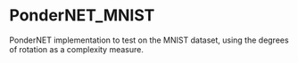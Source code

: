 # PonderNET_MNIST
PonderNET implementation to test on the MNIST dataset, using the degrees of rotation as a complexity measure.
